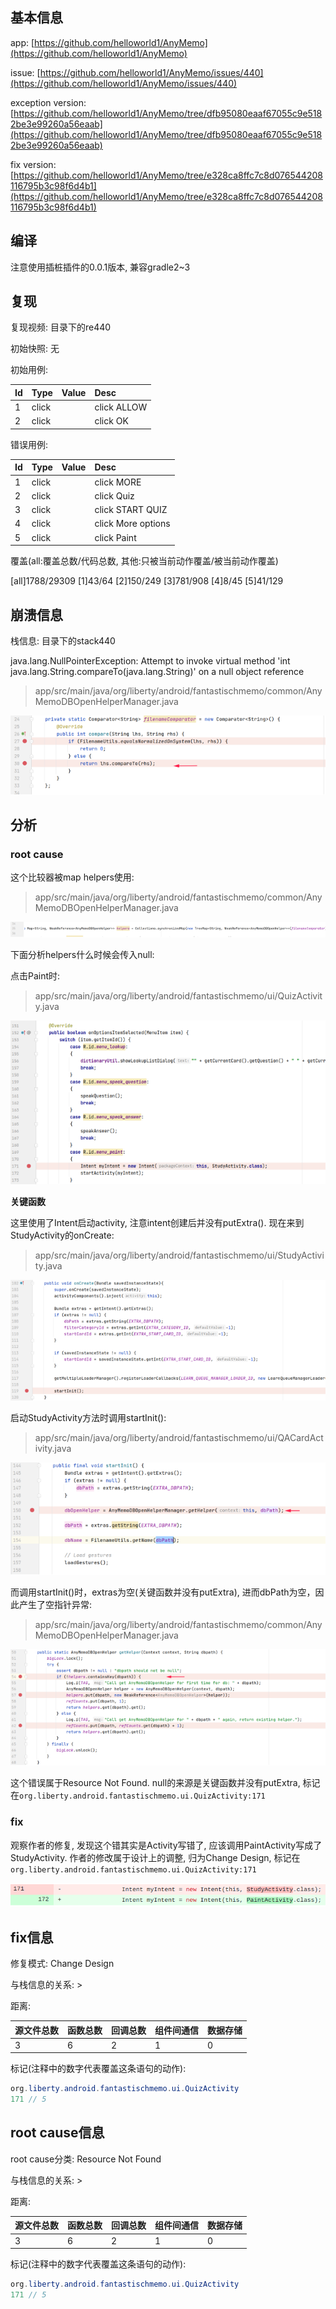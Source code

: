 ## 基本信息

app: [https://github.com/helloworld1/AnyMemo](https://github.com/helloworld1/AnyMemo)

issue: [https://github.com/helloworld1/AnyMemo/issues/440](https://github.com/helloworld1/AnyMemo/issues/440)

exception version: [https://github.com/helloworld1/AnyMemo/tree/dfb95080eaaf67055c9e5182be3e99260a56eaab](https://github.com/helloworld1/AnyMemo/tree/dfb95080eaaf67055c9e5182be3e99260a56eaab)

fix version: [https://github.com/helloworld1/AnyMemo/tree/e328ca8ffc7c8d076544208116795b3c98f6d4b1](https://github.com/helloworld1/AnyMemo/tree/e328ca8ffc7c8d076544208116795b3c98f6d4b1)

## 编译

注意使用插桩插件的0.0.1版本, 兼容gradle2~3

## 复现

复现视频: 目录下的re440

初始快照: 无

初始用例: 

|Id|Type|Value|Desc|
|:----|:----|:----|:----|
|1|click|    |click ALLOW|
|2|click|    |click OK|

错误用例:

|Id|Type|Value|Desc|
|:----|:----|:----|:----|
|1|click|    |click MORE|
|2|click|    |click Quiz|
|3|click|    |click START QUIZ|
|4|click|    |click More options|
|5|click|    |click Paint|

覆盖(all:覆盖总数/代码总数, 其他:只被当前动作覆盖/被当前动作覆盖)

[all]1788/29309 [1]43/64 [2]150/249 [3]781/908 [4]8/45 [5]41/129 

## 崩溃信息

栈信息: 目录下的stack440

java.lang.NullPointerException: Attempt to invoke virtual method 'int java.lang.String.compareTo(java.lang.String)' on a null object reference

> app/src/main/java/org/liberty/android/fantastischmemo/common/AnyMemoDBOpenHelperManager.java

![image-20220315200820706](README.assets/image-20220315200820706.png)

## 分析

### root cause

这个比较器被map helpers使用:

> app/src/main/java/org/liberty/android/fantastischmemo/common/AnyMemoDBOpenHelperManager.java

![image-20220315200826835](README.assets/image-20220315200826835.png)

下面分析helpers什么时候会传入null:

点击Paint时:

> app/src/main/java/org/liberty/android/fantastischmemo/ui/QuizActivity.java

![image-20220315200833048](README.assets/image-20220315200833048.png)

**关键函数**

这里使用了Intent启动activity, 注意intent创建后并没有putExtra(). 现在来到StudyActivity的onCreate:

> app/src/main/java/org/liberty/android/fantastischmemo/ui/StudyActivity.java

![image-20220315200837914](README.assets/image-20220315200837914.png)

启动StudyActivity方法时调用startInit():

> app/src/main/java/org/liberty/android/fantastischmemo/ui/QACardActivity.java

![image-20220315200844527](README.assets/image-20220315200844527.png)

而调用startInit()时，extras为空(关键函数并没有putExtra), 进而dbPath为空，因此产生了空指针异常:

> app/src/main/java/org/liberty/android/fantastischmemo/common/AnyMemoDBOpenHelperManager.java

![image-20220315200849049](README.assets/image-20220315200849049.png)

这个错误属于Resource Not Found. null的来源是关键函数并没有putExtra, 标记在`org.liberty.android.fantastischmemo.ui.QuizActivity:171`

### fix

观察作者的修复, 发现这个错其实是Activity写错了, 应该调用PaintActivity写成了StudyActivity. 作者的修改属于设计上的调整, 归为Change Design, 标记在`org.liberty.android.fantastischmemo.ui.QuizActivity:171`

![image-20220407101339547](README.assets/image-20220407101339547.png)

## fix信息

修复模式: Change Design

与栈信息的关系: >

距离:

|源文件总数|函数总数|回调总数|组件间通信|数据存储|
|:----|:----|:----|:----|:----|
|3|6|2|1|0|

标记(注释中的数字代表覆盖这条语句的动作):

```java
org.liberty.android.fantastischmemo.ui.QuizActivity
171 // 5
```
## root cause信息

root cause分类: Resource Not Found

与栈信息的关系: >

距离:

|源文件总数|函数总数|回调总数|组件间通信|数据存储|
|:----|:----|:----|:----|:----|
|3|6|2|1|0|

标记(注释中的数字代表覆盖这条语句的动作):

```java
org.liberty.android.fantastischmemo.ui.QuizActivity
171 // 5
```
